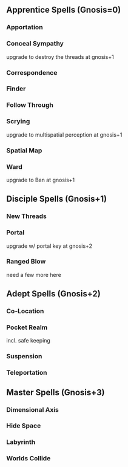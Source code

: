 ## Apprentice Spells (Gnosis=0)

### Apportation

### Conceal Sympathy

upgrade to destroy the threads at gnosis+1

### Correspondence

### Finder

### Follow Through

### Scrying

upgrade to multispatial perception at gnosis+1

### Spatial Map

### Ward

upgrade to Ban at gnosis+1

## Disciple Spells (Gnosis+1)

### New Threads

### Portal

upgrade w/ portal key at gnosis+2

### Ranged Blow

need a few more here

## Adept Spells (Gnosis+2)

### Co-Location

### Pocket Realm

incl. safe keeping

### Suspension

### Teleportation

## Master Spells (Gnosis+3)

### Dimensional Axis

### Hide Space

### Labyrinth

### Worlds Collide